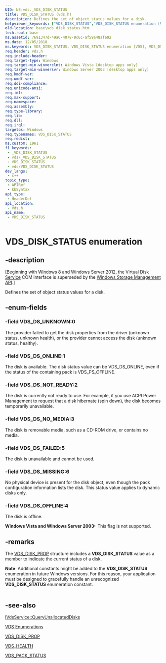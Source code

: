 ```yaml
---
UID: NE:vds._VDS_DISK_STATUS
title: VDS_DISK_STATUS (vds.h)
description: Defines the set of object status values for a disk.
helpviewer_keywords: ["VDS_DISK_STATUS","VDS_DISK_STATUS enumeration [VDS]","VDS_DS_FAILED","VDS_DS_MISSING","VDS_DS_NOT_READY","VDS_DS_NO_MEDIA","VDS_DS_OFFLINE","VDS_DS_ONLINE","VDS_DS_UNKNOWN","base.vds_disk_status","vds/VDS_DISK_STATUS","vds/VDS_DS_FAILED","vds/VDS_DS_MISSING","vds/VDS_DS_NOT_READY","vds/VDS_DS_NO_MEDIA","vds/VDS_DS_OFFLINE","vds/VDS_DS_ONLINE","vds/VDS_DS_UNKNOWN"]
old-location: base\vds_disk_status.htm
tech.root: base
ms.assetid: 7691347d-49a6-4078-9c6c-af59a48af692
ms.date: 12/05/2018
ms.keywords: VDS_DISK_STATUS, VDS_DISK_STATUS enumeration [VDS], VDS_DS_FAILED, VDS_DS_MISSING, VDS_DS_NOT_READY, VDS_DS_NO_MEDIA, VDS_DS_OFFLINE, VDS_DS_ONLINE, VDS_DS_UNKNOWN, base.vds_disk_status, vds/VDS_DISK_STATUS, vds/VDS_DS_FAILED, vds/VDS_DS_MISSING, vds/VDS_DS_NOT_READY, vds/VDS_DS_NO_MEDIA, vds/VDS_DS_OFFLINE, vds/VDS_DS_ONLINE, vds/VDS_DS_UNKNOWN
req.header: vds.h
req.include-header: 
req.target-type: Windows
req.target-min-winverclnt: Windows Vista [desktop apps only]
req.target-min-winversvr: Windows Server 2003 [desktop apps only]
req.kmdf-ver: 
req.umdf-ver: 
req.ddi-compliance: 
req.unicode-ansi: 
req.idl: 
req.max-support: 
req.namespace: 
req.assembly: 
req.type-library: 
req.lib: 
req.dll: 
req.irql: 
targetos: Windows
req.typenames: VDS_DISK_STATUS
req.redist: 
ms.custom: 19H1
f1_keywords:
 - _VDS_DISK_STATUS
 - vds/_VDS_DISK_STATUS
 - VDS_DISK_STATUS
 - vds/VDS_DISK_STATUS
dev_langs:
 - c++
topic_type:
 - APIRef
 - kbSyntax
api_type:
 - HeaderDef
api_location:
 - Vds.h
api_name:
 - VDS_DISK_STATUS
---
```


# VDS_DISK_STATUS enumeration


## -description

<p class="CCE_Message">[Beginning with Windows 8 and Windows Server 2012, the <a href="/windows/desktop/VDS/virtual-disk-service-portal">Virtual Disk Service</a> COM interface is superseded by the <a href="/windows-hardware/drivers/storage/windows-storage-management-api-portal">Windows Storage Management API</a>.]

Defines the set of object status values for a disk.

## -enum-fields

### -field VDS_DS_UNKNOWN:0

The provider failed to get the disk properties from the driver (unknown status, unknown health), or the provider cannot access the disk (unknown status, healthy).

### -field VDS_DS_ONLINE:1

The disk is available. The disk status value can be VDS_DS_ONLINE, even if the status of the containing pack is VDS_PS_OFFLINE.

### -field VDS_DS_NOT_READY:2

The disk is currently not ready to use. For example, if you use ACPI Power Management to request that a disk hibernate (spin down), the disk becomes temporarily unavailable.

### -field VDS_DS_NO_MEDIA:3

The disk is removable media, such as a CD-ROM drive, or contains no media.

### -field VDS_DS_FAILED:5

The disk is unavailable and cannot be used.

### -field VDS_DS_MISSING:6

No physical device is present for the disk object, even though the pack configuration information lists the disk. This status value applies to dynamic disks only.

### -field VDS_DS_OFFLINE:4

The disk is offline.

<b>Windows Vista and Windows Server 2003:  </b>This flag is not supported.

## -remarks

The <a href="/windows/desktop/api/vds/ns-vds-vds_disk_prop">VDS_DISK_PROP</a> structure includes a <b>VDS_DISK_STATUS</b> value as a member to indicate the current status of a disk.

<div class="alert"><b>Note</b>  Additional constants might be added to the <b>VDS_DISK_STATUS</b> enumeration in future Windows versions. For this reason, your application must be designed to gracefully handle an unrecognized <b>VDS_DISK_STATUS</b> enumeration constant.</div>
<div> </div>

## -see-also

<a href="/windows/desktop/api/vds/nf-vds-ivdsservice-queryunallocateddisks">IVdsService::QueryUnallocatedDisks</a>



<a href="/windows/desktop/VDS/vds-enumerations">VDS Enumerations</a>



<a href="/windows/desktop/api/vds/ns-vds-vds_disk_prop">VDS_DISK_PROP</a>



<a href="/windows/desktop/api/vdshwprv/ne-vdshwprv-vds_health">VDS_HEALTH</a>



<a href="/windows/desktop/api/vds/ne-vds-vds_pack_status">VDS_PACK_STATUS</a>
